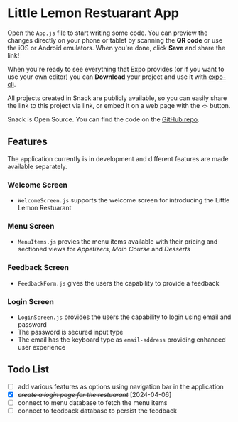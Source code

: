 # Little Lemon Restuarant App

Open the `App.js` file to start writing some code. You can preview the changes directly on your phone or tablet by scanning the **QR code** or use the iOS or Android emulators. When you're done, click **Save** and share the link!

When you're ready to see everything that Expo provides (or if you want to use your own editor) you can **Download** your project and use it with [expo-cli](https://docs.expo.io/get-started/installation).

All projects created in Snack are publicly available, so you can easily share the link to this project via link, or embed it on a web page with the `<>` button.

Snack is Open Source. You can find the code on the [GitHub repo](https://github.com/expo/snack).

## Features

The application currently is in development and different features are made available separately.

### Welcome Screen

- `WelcomeScreen.js` supports the welcome screen for introducing the Little Lemon Restuarant

### Menu Screen

- `MenuItems.js` provies the menu items available with their pricing and sectioned views for _Appetizers_, _Main Course_ and _Desserts_

### Feedback Screen

- `FeedbackForm.js` gives the users the capability to provide a feedback
  

### Login Screen
- `LoginScreen.js` provides the users the capability to login using email and password
- The password is secured input type
- The email has the keyboard type as `email-address` providing enhanced user experience

## Todo List

- [ ] add various features as options using navigation bar in the application
- [x] ~~*create a login page for the restuarant*~~ [2024-04-06]
- [ ] connect to menu database to fetch the menu items
- [ ] connect to feedback database to persist the feedback
